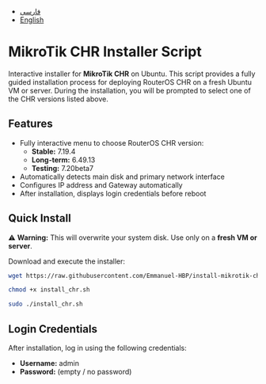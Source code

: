 
- [فارسی](README_FA.md)  
- [English](README.md)

# MikroTik CHR Installer Script

Interactive installer for **MikroTik CHR** on Ubuntu. This script provides a fully guided installation process for deploying RouterOS CHR on a fresh Ubuntu VM or server.
During the installation, you will be prompted to select one of the CHR versions listed above.

## Features
- Fully interactive menu to choose RouterOS CHR version:
  - **Stable:** 7.19.4  
  - **Long-term:** 6.49.13  
  - **Testing:** 7.20beta7  
- Automatically detects main disk and primary network interface  
- Configures IP address and Gateway automatically  
- After installation, displays login credentials before reboot  

## Quick Install

⚠️ **Warning:** This will overwrite your system disk. Use only on a **fresh VM or server**.

Download and execute the installer:

```bash
wget https://raw.githubusercontent.com/Emmanuel-HBP/install-mikrotik-chr/main/install_chr.sh
```
```bash
chmod +x install_chr.sh
```
```bash
sudo ./install_chr.sh
```

## Login Credentials

After installation, log in using the following credentials:

- **Username:** admin  
- **Password:** (empty / no password)  
